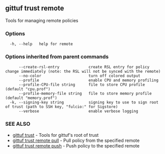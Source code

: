 ## gittuf trust remote

Tools for managing remote policies

### Options

```
  -h, --help   help for remote
```

### Options inherited from parent commands

```
      --create-rsl-entry             create RSL entry for policy change immediately (note: the RSL will not be synced with the remote)
      --no-color                     turn off colored output
      --profile                      enable CPU and memory profiling
      --profile-CPU-file string      file to store CPU profile (default "cpu.prof")
      --profile-memory-file string   file to store memory profile (default "memory.prof")
  -k, --signing-key string           signing key to use to sign root of trust (path to SSH key, "fulcio:" for Sigstore)
      --verbose                      enable verbose logging
```

### SEE ALSO

* [gittuf trust](gittuf_trust.md)	 - Tools for gittuf's root of trust
* [gittuf trust remote pull](gittuf_trust_remote_pull.md)	 - Pull policy from the specified remote
* [gittuf trust remote push](gittuf_trust_remote_push.md)	 - Push policy to the specified remote

